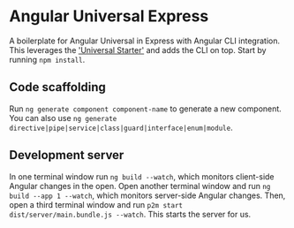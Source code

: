 # Angular Universal Express

A boilerplate for Angular Universal in Express with Angular CLI integration. This leverages the ['Universal Starter'](https://github.com/angular/universal-starter) and adds the CLI on top. Start by running `npm install`.

## Code scaffolding

Run `ng generate component component-name` to generate a new component. You can also use `ng generate directive|pipe|service|class|guard|interface|enum|module`.

## Development server

In one terminal window run `ng build --watch`, which monitors client-side Angular changes in the open. Open another terminal window and run `ng build --app 1 --watch`, which monitors server-side Angular changes. Then, open a third terminal window and run `p2m start dist/server/main.bundle.js --watch`. This starts the server for us. 
